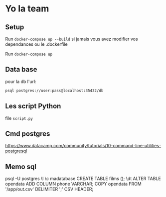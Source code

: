 # Yo la team

## Setup

Run `docker-compose up --build` si jamais vous avez modifier vos dependances ou le .dockerfile

Run `docker-compose up` 


## Data base
pour la db l'url: 

```sh
psql postgres://user:pass@localhost:35432/db
```

## Les script Python

file `script.py`

## Cmd postgres

https://www.datacamp.com/community/tutorials/10-command-line-utilities-postgresql



## Memo sql
psql -U postgres
\l
\c madatabase
CREATE TABLE films ();
\dt 
ALTER TABLE opendata ADD COLUMN phone VARCHAR;
COPY opendata FROM '/app/out.csv' DELIMITER ';' CSV HEADER;
